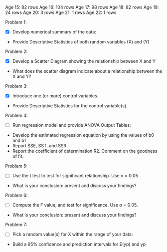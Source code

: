 Age 15: 82 rows
Age 16: 104 rows
Age 17: 98 rows
Age 18: 82 rows
Age 19: 24 rows
Age 20: 3 rows
Age 21: 1 rows
Age 22: 1 rows

Problem 1:
- [x] Develop numerical summary of the data:
- Provide Descriptive Statistics of both random variables (X) and (Y)

Problem 2:
- [x] Develop a Scatter Diagram showing the relationship between X and Y
- What does the scatter diagram indicate about a relationship between the X and Y?

Problem 3:
- [x] Introduce one (or more) control variables.
- Provide Descriptive Statistics for the control variable(s).

Problem 4:
- [ ] Run regression model and provide ANOVA Output Tables:
- Develop the estimated regression equation by using the values of b0 and b1
- Report SSE, SST, and SSR
- Report the coefficient of determination R2. Comment on the goodness of fit.

Problem 5:
- [ ] Use the t test to test for significant relationship. Use α = 0.05
- What is your conclusion: present and discuss your findings?

Problem 6:
- [ ] Compute the F value, and test for significance. Use α = 0.05. 
- What is your conclusion: present and discuss your findings?

Problem 7:
- [ ] Pick a random value(s) for X within the range of your data:
- Build a 95% confidence and prediction intervals for E(yp) and yp
